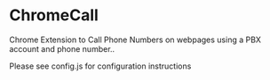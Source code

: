 # ChromeCall
Chrome Extension to Call Phone Numbers on webpages using a PBX account and phone number..

Please see config.js for configuration instructions



